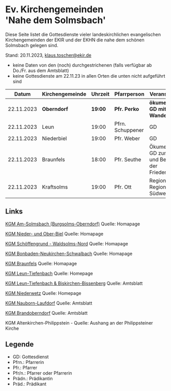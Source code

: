 # Ev. Kirchengemeinden<br>'Nahe dem Solmsbach'
Diese Seite listet die Gottesdienste vieler landeskirchlichen evangelischen Kirchengemeinden
der EKIR und der EKHN die nahe dem schönen Solmsbach gelegen sind.

Stand: 20.11.2023, klaus.toscher@ekir.de
- keine Daten von den (noch) durchgestrichenen (falls verfügbar ab Do./Fr. aus dem Amtsblatt)
- keine Gottesdienste am 22.11.23 in allen Orten die unten nicht aufgeführt sind

Datum        | Kirchengemeinde | Uhrzeit    | Pfarrperson       | Veranstaltung |
------------ | --------------- | ---------- | ----------------- | ------------- |
22.11.2023   | **Oberndorf**   | **19:00**  | **Pfr. Perko**    | **ökumenischer GD mit Wanderkerze** |
22.11.2023   | Leun            | 19:00      | Pfrn. Schuppener  | GD |
22.11.2023   | Niederbiel      | 19:00      | Pfr. Weber        | GD |
22.11.2023   | Braunfels       | 18:00      | Pfr. Seuthe       | Ökumenischer GD zum Buß- und Bettag in der Friedenskirche |
22.11.2023   | Kraftsolms      | 19:00      | Pfr. Ott          | Regional GD, Region Südwest |


## Links

[KGM Am-Solmsbach (Burgsolms-Oberndorf)](https://burgsolms.ekir.de) Quelle: Homapage

[KGM Nieder- und Ober-Biel](http://www.kirche-niederbiel.de/termine) Quelle: Homapage

[KGM Schöffengrund - Waldsolms-Nord](https://schoeffengrund-waldsolms.ekir.de) Quelle: Homapage

[KGM Bonbaden-Neukirchen-Schwalbach](https://www.evangelisch-bonbaden-schwalbach-neukirchen.de/gottesdienste/) Quelle: Homapage

[KGM Braunfels](https://www.evangelisch-in-braunfels.de) Quelle: Homapage

[KGM Leun-Tiefenbach](http://evangelische-kirchengemeinde-leun.de/gottesdiensplan/) Quelle: Homepage

[KGM Leun-Tiefenbach & Biskirchen-Bissenberg](https://ol.wittich.de/titel/1108/) Quelle: Amtsblatt

[KGM Niederwetz](https://www.kirchengemeinde-nwrk.de/gemeinde-info/niederwetz/) Quelle: Homepage

[KGM Nauborn-Laufdorf](https://ol.wittich.de/titel/1161/) Quelle: Amtsblatt

[KGM Brandoberndorf](https://ol.wittich.de/titel/1212/) Quelle: Amtsblatt

KGM Altenkirchen-Philippstein - Quelle: Aushang an der Philippsteiner Kirche

## Legende
- GD: Gottesdienst
- Pfrn.: Pfarrerin
- Pfr.: Pfarrer
- Pfr/n.: Pfarrer oder Pfarrerin
- Prädn.: Prädikantin
- Präd.: Prädikant
